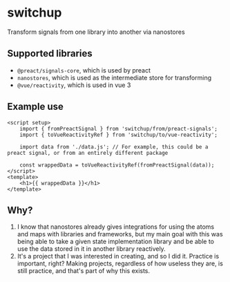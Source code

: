 # switchup
Transform signals from one library into another via nanostores

## Supported libraries
- `@preact/signals-core`, which is used by preact
- `nanostores`, which is used as the intermediate store for transforming
- `@vue/reactivity`, which is used in vue 3

## Example use
```vue
<script setup>
    import { fromPreactSignal } from 'switchup/from/preact-signals';
    import { toVueReactivityRef } from 'switchup/to/vue-reactivity';

    import data from './data.js'; // For example, this could be a preact signal, or from an entirely different package

    const wrappedData = toVueReactivityRef(fromPreactSignal(data));
</script>
<template>
    <h1>{{ wrappedData }}</h1>
</template>
```

## Why?
1. I know that nanostores already gives integrations for using the atoms and maps with libraries and frameworks, but my main goal with this was being able to take a given state implementation library and be able to use the data stored in it in another library reactively. 
2. It's a project that I was interested in creating, and so I did it. Practice is important, right? Making projects, regardless of how useless they are, is still practice, and that's part of why this exists. 